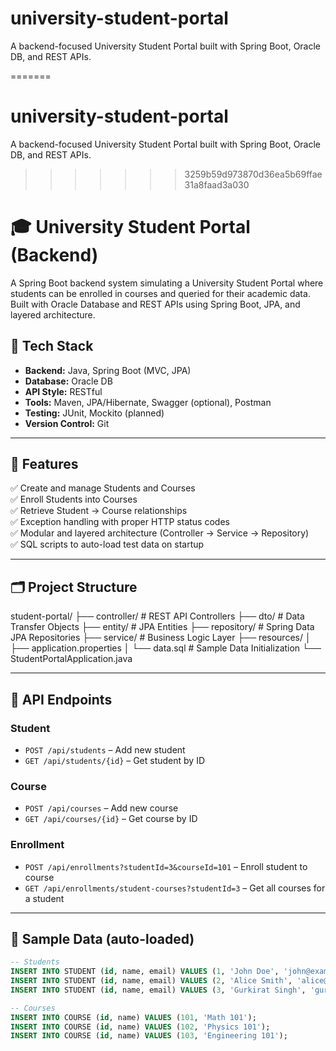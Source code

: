 # university-student-portal
A backend-focused University Student Portal built with Spring Boot, Oracle DB, and REST APIs.

=======
# university-student-portal
A backend-focused University Student Portal built with Spring Boot, Oracle DB, and REST APIs.

>>>>>>> 3259b59d973870d36ea5b69ffae31a8faad3a030
# 🎓 University Student Portal (Backend)

A Spring Boot backend system simulating a University Student Portal where students can be enrolled in courses and queried for their academic data. Built with Oracle Database and REST APIs using Spring Boot, JPA, and layered architecture.

## 🔧 Tech Stack

- **Backend:** Java, Spring Boot (MVC, JPA)
- **Database:** Oracle DB
- **API Style:** RESTful
- **Tools:** Maven, JPA/Hibernate, Swagger (optional), Postman
- **Testing:** JUnit, Mockito (planned)
- **Version Control:** Git

---

## 🧩 Features

✅ Create and manage Students and Courses  
✅ Enroll Students into Courses  
✅ Retrieve Student → Course relationships  
✅ Exception handling with proper HTTP status codes  
✅ Modular and layered architecture (Controller → Service → Repository)  
✅ SQL scripts to auto-load test data on startup  

---

## 🗂️ Project Structure

student-portal/
├── controller/ # REST API Controllers
├── dto/ # Data Transfer Objects
├── entity/ # JPA Entities
├── repository/ # Spring Data JPA Repositories
├── service/ # Business Logic Layer
├── resources/
│ ├── application.properties
│ └── data.sql # Sample Data Initialization
└── StudentPortalApplication.java


---

## 🔄 API Endpoints

### Student
- `POST /api/students` – Add new student  
- `GET /api/students/{id}` – Get student by ID  

### Course
- `POST /api/courses` – Add new course  
- `GET /api/courses/{id}` – Get course by ID  

### Enrollment
- `POST /api/enrollments?studentId=3&courseId=101` – Enroll student to course  
- `GET /api/enrollments/student-courses?studentId=3` – Get all courses for a student  

---

## 💾 Sample Data (auto-loaded)

```sql
-- Students
INSERT INTO STUDENT (id, name, email) VALUES (1, 'John Doe', 'john@example.com');
INSERT INTO STUDENT (id, name, email) VALUES (2, 'Alice Smith', 'alice@example.com');
INSERT INTO STUDENT (id, name, email) VALUES (3, 'Gurkirat Singh', 'gurkirat.ca@gmail.com');

-- Courses
INSERT INTO COURSE (id, name) VALUES (101, 'Math 101');
INSERT INTO COURSE (id, name) VALUES (102, 'Physics 101');
INSERT INTO COURSE (id, name) VALUES (103, 'Engineering 101');
